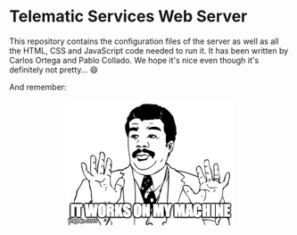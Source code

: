 # Telematic Services Web Server
This repository contains the configuration files of the server as well as all the HTML, CSS and JavaScript code needed to run it. It has been written by Carlos Ortega and Pablo Collado. We hope it's nice even though it's definitely not pretty... :smile:

And remember:

<div style="text-align: center">
  <img src="./Memes/It_works.jpg">
</div>
